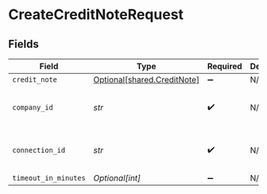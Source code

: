 # CreateCreditNoteRequest


## Fields

| Field                                                            | Type                                                             | Required                                                         | Description                                                      | Example                                                          |
| ---------------------------------------------------------------- | ---------------------------------------------------------------- | ---------------------------------------------------------------- | ---------------------------------------------------------------- | ---------------------------------------------------------------- |
| `credit_note`                                                    | [Optional[shared.CreditNote]](../../models/shared/creditnote.md) | :heavy_minus_sign:                                               | N/A                                                              |                                                                  |
| `company_id`                                                     | *str*                                                            | :heavy_check_mark:                                               | N/A                                                              | 8a210b68-6988-11ed-a1eb-0242ac120002                             |
| `connection_id`                                                  | *str*                                                            | :heavy_check_mark:                                               | N/A                                                              | 2e9d2c44-f675-40ba-8049-353bfcb5e171                             |
| `timeout_in_minutes`                                             | *Optional[int]*                                                  | :heavy_minus_sign:                                               | N/A                                                              |                                                                  |